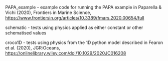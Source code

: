 PAPA_example - example code for running the PAPA example in Paparella & Vichi (2020), Frontiers in Marine Science, https://www.frontiersin.org/articles/10.3389/fmars.2020.00654/full 

schematic    - tests using physics applied as either constant or other schematised values

croco1D      - tests using physics from the 1D python model described in Fearon et al. (2020), JGR:Oceans, https://onlinelibrary.wiley.com/doi/10.1029/2020JC016208
